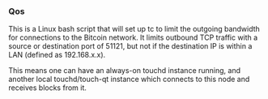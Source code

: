 ### Qos ###

This is a Linux bash script that will set up tc to limit the outgoing bandwidth for connections to the Bitcoin network. It limits outbound TCP traffic with a source or destination port of 51121, but not if the destination IP is within a LAN (defined as 192.168.x.x).

This means one can have an always-on touchd instance running, and another local touchd/touch-qt instance which connects to this node and receives blocks from it.
